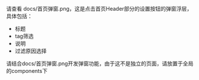 请查看 docs/首页弹窗.png，这是点击首页Header部分的设置按钮的弹窗浮层，具体包括：
 - 标题
 - tag筛选
 - 说明
 - 过滤原因选择

 请结合docs/首页弹窗.png开发弹窗功能，由于这不是独立的页面，请放置于全局的components下
